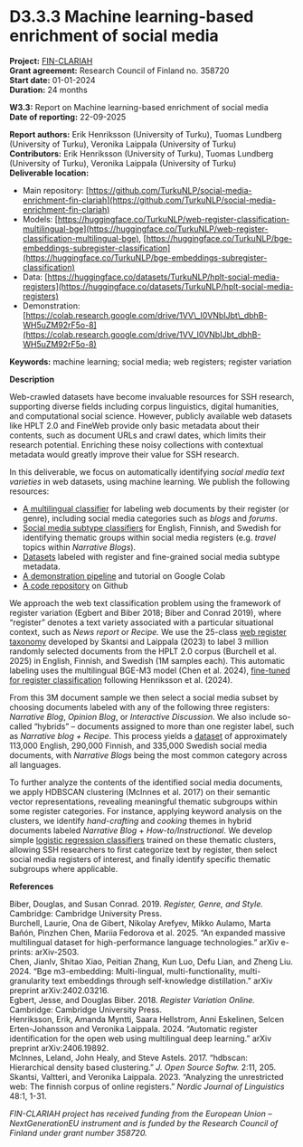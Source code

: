 # D3.3.3 Machine learning-based enrichment of social media

**Project:** [FIN-CLARIAH](https://www.kielipankki.fi/organization/fin-clariah/)  
**Grant agreement:** Research Council of Finland no. 358720  
**Start date:** 01-01-2024  
**Duration:** 24 months

**W3.3:** Report on Machine learning-based enrichment of social media  
**Date of reporting:** 22-09-2025

**Report authors:** Erik Henriksson (University of Turku), Tuomas Lundberg (University of Turku), Veronika Laippala (University of Turku)  
**Contributors:** Erik Henriksson (University of Turku), Tuomas Lundberg (University of Turku), Veronika Laippala (University of Turku)  
**Deliverable location:** 

* Main repository: [https://github.com/TurkuNLP/social-media-enrichment-fin-clariah](https://github.com/TurkuNLP/social-media-enrichment-fin-clariah)  
* Models: [https://huggingface.co/TurkuNLP/web-register-classification-multilingual-bge](https://huggingface.co/TurkuNLP/web-register-classification-multilingual-bge), [https://huggingface.co/TurkuNLP/bge-embeddings-subregister-classification](https://huggingface.co/TurkuNLP/bge-embeddings-subregister-classification)  
* Data: [https://huggingface.co/datasets/TurkuNLP/hplt-social-media-registers](https://huggingface.co/datasets/TurkuNLP/hplt-social-media-registers)  
* Demonstration: [https://colab.research.google.com/drive/1VV\_I0VNbIJbt\_dbhB-WH5uZM92rF5o-8](https://colab.research.google.com/drive/1VV_I0VNbIJbt_dbhB-WH5uZM92rF5o-8)

**Keywords:** machine learning; social media; web registers; register variation

**Description**

Web-crawled datasets have become invaluable resources for SSH research, supporting diverse fields including corpus linguistics, digital humanities, and computational social science. However, publicly available web datasets like HPLT 2.0 and FineWeb provide only basic metadata about their contents, such as document URLs and crawl dates, which limits their research potential. Enriching these noisy collections with contextual metadata would greatly improve their value for SSH research. 

In this deliverable, we focus on automatically identifying *social media text varieties* in web datasets, using machine learning. We publish the following resources:

* [A multilingual classifier](https://huggingface.co/TurkuNLP/web-register-classification-multilingual-bge) for labeling web documents by their register (or genre), including social media categories such as *blogs* and *forums*.   
* [Social media subtype classifiers](https://huggingface.co/TurkuNLP/web-register-classification-multilingual-bge,%20https://huggingface.co/TurkuNLP/bge-embeddings-subregister-classification) for English, Finnish, and Swedish for identifying thematic groups within social media registers (e.g. *travel* topics within *Narrative Blogs*).  
* [Datasets](https://huggingface.co/datasets/TurkuNLP/hplt-social-media-registers) labeled with register and fine-grained social media subtype metadata.  
* [A demonstration pipeline](https://colab.research.google.com/drive/1VV_I0VNbIJbt_dbhB-WH5uZM92rF5o-8) and tutorial on Google Colab  
* [A code repository](https://github.com/TurkuNLP/social-media-enrichment-fin-clariah) on Github

We approach the web text classification problem using the framework of register variation (Egbert and Biber 2018; Biber and Conrad 2019), where “register” denotes a text variety associated with a particular situational context, such as *News report* or *Recipe.* We use the 25-class [web register taxonomy](https://turkunlp.org/register-annotation-docs/) developed by Skantsi and Laippala (2023) to label 3 million randomly selected documents from the HPLT 2.0 corpus  (Burchell et al. 2025\) in English, Finnish, and Swedish (1M samples each). This automatic labeling uses the multilingual BGE-M3 model (Chen et al. 2024), [fine-tuned for register classification](https://huggingface.co/TurkuNLP/web-register-classification-multilingual-bge) following Henriksson et al. (2024). 

From this 3M document sample we then select a social media subset by choosing documents labeled with any of the following three registers: *Narrative Blog*, *Opinion Blog*, or *Interactive Discussion*. We also include so-called “hybrids” – documents assigned to more than one register label, such as *Narrative blog \+ Recipe*. This process yields a [dataset](https://huggingface.co/datasets/TurkuNLP/hplt-social-media-registers) of approximately 113,000 English, 290,000 Finnish, and 335,000 Swedish social media documents, with *Narrative Blogs* being the most common category across all languages.

To further analyze the contents of the identified social media documents, we apply HDBSCAN clustering (McInnes et al. 2017\) on their semantic vector representations, revealing meaningful thematic subgroups within some register categories. For instance, applying keyword analysis on the clusters, we identify *hand-crafting* and *cooking* themes in hybrid documents labeled *Narrative Blog* \+ *How-to/Instructional*. We develop simple [logistic regression classifiers](https://huggingface.co/TurkuNLP/web-register-classification-multilingual-bge,%20https://huggingface.co/TurkuNLP/bge-embeddings-subregister-classification) trained on these thematic clusters, allowing SSH researchers to first categorize text by register, then select social media registers of interest, and finally identify specific thematic subgroups where applicable.

**References**

Biber, Douglas, and Susan Conrad. 2019\. *Register, Genre, and Style.* Cambridge: Cambridge University Press.  
Burchell, Laurie, Ona de Gibert, Nikolay Arefyev, Mikko Aulamo, Marta Bañón, Pinzhen Chen, Mariia Fedorova et al. 2025\. “An expanded massive multilingual dataset for high-performance language technologies.” arXiv e-prints: arXiv-2503.  
Chen, Jianlv, Shitao Xiao, Peitian Zhang, Kun Luo, Defu Lian, and Zheng Liu. 2024\. “Bge m3-embedding: Multi-lingual, multi-functionality, multi-granularity text embeddings through self-knowledge distillation.” arXiv preprint arXiv:2402.03216.  
Egbert, Jesse, and Douglas Biber. 2018\. *Register Variation Online.* Cambridge: Cambridge University Press.  
Henriksson, Erik, Amanda Myntti, Saara Hellstrom, Anni Eskelinen, Selcen Erten-Johansson and Veronika Laippala. 2024\. “Automatic register identification for the open web using multilingual deep learning.” arXiv preprint arXiv:2406.19892.  
McInnes, Leland, John Healy, and Steve Astels. 2017\. “hdbscan: Hierarchical density based clustering.” *J. Open Source Softw.* 2:11, 205\.  
Skantsi, Valtteri, and Veronika Laippala. 2023\. “Analyzing the unrestricted web: The finnish corpus of online registers.” *Nordic Journal of Linguistics* 48:1, 1-31.

*FIN-CLARIAH project has received funding from the European Union – NextGenerationEU instrument and is funded by the Research Council of Finland under grant number 358720\.*  
